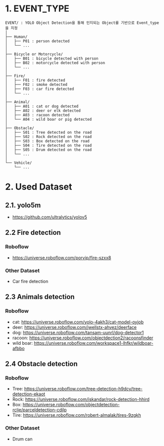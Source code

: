 # 1. EVENT_TYPE
```treebash
EVENT/ : YOLO Object Detection을 통해 인지되는 Object를 기반으로 Event_type을 지정
│
├── Human/
│   ├── P01 : person detected
│   └── ...
│
├── Bicycle or Motorcycle/
│   ├── B01 : bicycle detected with person
│   ├── B02 : motorcycle detected with person
│   └── ...
│
├── Fire/
│   ├── F01 : fire detected
│   ├── F02 : smoke detected
│   ├── F03 : car fire detected
│   └── ...
│
├── Animal/
│   ├── A01 : cat or dog detected
│   ├── A02 : deer or elk detected
│   ├── A03 : racoon detected
│   └── A04 : wild boar or pig detected
│
├── Obstacle/
│   ├── S01 : Tree detected on the road
│   ├── S02 : Rock detected on the road
│   ├── S03 : Box detected on the road
│   ├── S04 : Tire detected on the road
│   ├── S05 : Drum detected on the road
│   └── ...
│
└── Vehicle/
    └── ...
```

# 2. Used Dataset
## 2.1. yolo5m
* https://github.com/ultralytics/yolov5

## 2.2 Fire detection
### Roboflow
* https://universe.roboflow.com/porvip/fire-szxx8
### Other Dataset
* Car fire detection

## 2.3 Animals detection
### Roboflow
* cat: https://universe.roboflow.com/yolo-4akh3/cat-model-oyjob
* deer: https://universe.roboflow.com/jwellstx-ahvez/deerface
* dog: https://universe.roboflow.com/tansam-uunrl/dog-detector1
* racoon: https://universe.roboflow.com/objectdection2/racoonsfinder
* wild boar: https://universe.roboflow.com/workspace1-lhfkr/wildboar-afbbo

## 2.4 Obstacle detection
### Roboflow
* Tree: https://universe.roboflow.com/tree-detection-h9dcy/tree-detection-ekaot
* Rock: https://universe.roboflow.com/iskandar/rock-detection-hhird
* Box: https://universe.roboflow.com/objectdetection-rclje/parceldetection-cdilp
* Tire: https://universe.roboflow.com/robert-almalak/tires-9zgkh
### Other Dataset
* Drum can